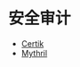 # 安全审计
- [Certik](https://github.com/SecureSmartContract/SecurityLearningForSmartContract/blob/main/%E5%B7%A5%E5%85%B7%E7%AF%87/certik/Certik%E9%82%A3%E4%BA%9B%E4%BA%8B.md)
- [Mythril](https://github.com/SecureSmartContract/SecurityLearningForSmartContract/blob/main/%E5%B7%A5%E5%85%B7%E7%AF%87/Mythril/Mythril%20%E6%99%BA%E8%83%BD%E5%90%88%E7%BA%A6%E5%AE%89%E5%85%A8%E6%A3%80%E6%B5%8B%E5%88%86%E6%9E%90%E5%B7%A5%E5%85%B7%E8%AF%A6%E8%A7%A3.md)


